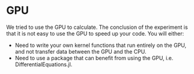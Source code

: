 # GPU

We tried to use the GPU to calculate. The conclusion of the experiment is that it is not easy to use the GPU to speed up your code. You will either:
- Need to write your own kernel functions that run entirely on the GPU, and not transfer data between the GPU and the CPU.
- Need to use a package that can benefit from using the GPU, i.e. DifferentialEquations.jl.